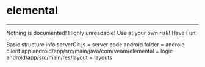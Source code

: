 # elemental
---
Nothing is documented! Highly unreadable! Use at your own risk! Have Fun!

Basic structure info
serverGit.js = server code
android folder = android client app
android/app/src/main/java/com/veam/elemental = logic
android/app/src/main/res/layout = layouts
